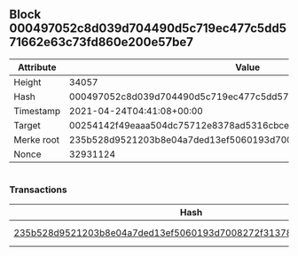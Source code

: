 ## Block 000497052c8d039d704490d5c719ec477c5dd571662e63c73fd860e200e57be7

Attribute | Value
--- | ---
Height | 34057
Hash | 000497052c8d039d704490d5c719ec477c5dd571662e63c73fd860e200e57be7
Timestamp | 2021-04-24T04:41:08+00:00
Target | 00254142f49eaaa504dc75712e8378ad5316cbcead634704b3734b6271167cc4
Merke root | 235b528d9521203b8e04a7ded13ef5060193d7008272f31378a62366bf3191b5
Nonce | 32931124

```

```

### Transactions

Hash | Amount
--- | ---
[235b528d9521203b8e04a7ded13ef5060193d7008272f31378a62366bf3191b5](235b528d9521203b8e04a7ded13ef5060193d7008272f31378a62366bf3191b5.md) | 10.00000000 SKEPTI 
